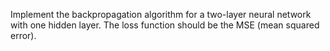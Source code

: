 Implement the backpropagation algorithm for a two-layer neural network 
with one hidden layer. 
The loss function should be the MSE (mean squared error).
